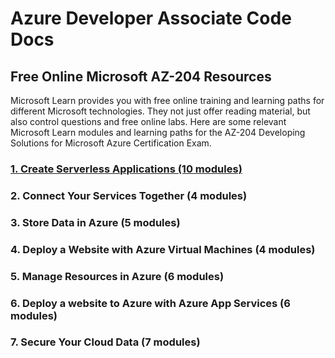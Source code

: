 # Azure Developer Associate Code Docs

## Free Online Microsoft AZ-204 Resources

Microsoft Learn provides you with free online training and learning paths for different Microsoft technologies. They not just offer reading material, but also control questions and free online labs. Here are some relevant Microsoft Learn modules and learning paths for the AZ-204 Developing Solutions for Microsoft Azure Certification Exam.

### [1. Create Serverless Applications (10 modules)](https://github.com/MarkPillon/AZ-204/tree/main/1.%20CreateServerlessApplications)

### 2. Connect Your Services Together (4 modules)

### 3. Store Data in Azure (5 modules)

### 4. Deploy a Website with Azure Virtual Machines (4 modules)

### 5. Manage Resources in Azure (6 modules)

### 6. Deploy a website to Azure with Azure App Services (6 modules)

### 7. Secure Your Cloud Data (7 modules)